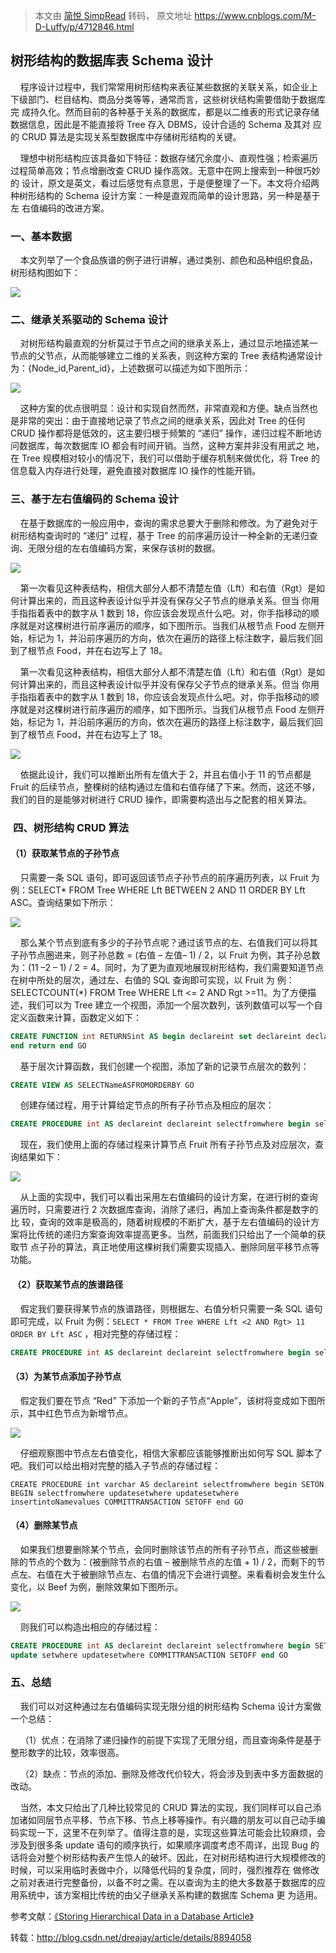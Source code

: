 > 本文由 [简悦 SimpRead](http://ksria.com/simpread/) 转码， 原文地址 https://www.cnblogs.com/M-D-Luffy/p/4712846.html

## 树形结构的数据库表 Schema 设计

    程序设计过程中，我们常常用树形结构来表征某些数据的关联关系，如企业上下级部门、栏目结构、商品分类等等，通常而言，这些树状结构需要借助于数据库完 成持久化。然而目前的各种基于关系的数据库，都是以二维表的形式记录存储数据信息，因此是不能直接将 Tree 存入 DBMS，设计合适的 Schema 及其对 应的 CRUD 算法是实现关系型数据库中存储树形结构的关键。

    理想中树形结构应该具备如下特征：数据存储冗余度小、直观性强；检索遍历过程简单高效；节点增删改查 CRUD 操作高效。无意中在网上搜索到一种很巧妙的 设计，原文是英文，看过后感觉有点意思，于是便整理了一下。本文将介绍两种树形结构的 Schema 设计方案：一种是直观而简单的设计思路，另一种是基于左 右值编码的改进方案。

### **一、基本数据**

    本文列举了一个食品族谱的例子进行讲解，通过类别、颜色和品种组织食品，树形结构图如下：

![](http://hi.csdn.net/attachment/201107/30/0_1312037863t4T7.gif)

### **二、继承关系驱动的 Schema 设计**

    对树形结构最直观的分析莫过于节点之间的继承关系上，通过显示地描述某一节点的父节点，从而能够建立二维的关系表，则这种方案的 Tree 表结构通常设计为：{Node_id,Parent_id}，上述数据可以描述为如下图所示：

![](http://hi.csdn.net/attachment/201107/30/0_1312038147o1wJ.gif)

    这种方案的优点很明显：设计和实现自然而然，非常直观和方便。缺点当然也是非常的突出：由于直接地记录了节点之间的继承关系，因此对 Tree 的任何 CRUD 操作都将是低效的，这主要归根于频繁的 “递归” 操作，递归过程不断地访问数据库，每次数据库 IO 都会有时间开销。当然，这种方案并非没有用武之 地，在 Tree 规模相对较小的情况下，我们可以借助于缓存机制来做优化，将 Tree 的信息载入内存进行处理，避免直接对数据库 IO 操作的性能开销。

### **三、基于左右值编码的 Schema 设计**

    在基于数据库的一般应用中，查询的需求总要大于删除和修改。为了避免对于树形结构查询时的 “递归” 过程，基于 Tree 的前序遍历设计一种全新的无递归查询、无限分组的左右值编码方案，来保存该树的数据。

![](http://hi.csdn.net/attachment/201107/30/0_1312038223m0YM.gif)

    第一次看见这种表结构，相信大部分人都不清楚左值（Lft）和右值（Rgt）是如何计算出来的，而且这种表设计似乎并没有保存父子节点的继承关系。但当 你用手指指着表中的数字从 1 数到 18，你应该会发现点什么吧。对，你手指移动的顺序就是对这棵树进行前序遍历的顺序，如下图所示。当我们从根节点 Food 左侧开始，标记为 1，并沿前序遍历的方向，依次在遍历的路径上标注数字，最后我们回到了根节点 Food，并在右边写上了 18。

    第一次看见这种表结构，相信大部分人都不清楚左值（Lft）和右值（Rgt）是如何计算出来的，而且这种表设计似乎并没有保存父子节点的继承关系。但当 你用手指指着表中的数字从 1 数到 18，你应该会发现点什么吧。对，你手指移动的顺序就是对这棵树进行前序遍历的顺序，如下图所示。当我们从根节点 Food 左侧开始，标记为 1，并沿前序遍历的方向，依次在遍历的路径上标注数字，最后我们回到了根节点 Food，并在右边写上了 18。

![](http://hi.csdn.net/attachment/201107/30/0_1312038275P594.gif)

    依据此设计，我们可以推断出所有左值大于 2，并且右值小于 11 的节点都是 Fruit 的后续节点，整棵树的结构通过左值和右值存储了下来。然而，这还不够，我们的目的是能够对树进行 CRUD 操作，即需要构造出与之配套的相关算法。

###  **四、树形结构 CRUD 算法**

#### **（1）获取某节点的子孙节点**

    只需要一条 SQL 语句，即可返回该节点子孙节点的前序遍历列表，以 Fruit 为例：SELECT* FROM Tree WHERE Lft BETWEEN 2 AND 11 ORDER BY Lft ASC。查询结果如下所示：

![](http://hi.csdn.net/attachment/201107/30/0_1312038343twHh.gif)

    那么某个节点到底有多少的子孙节点呢？通过该节点的左、右值我们可以将其子孙节点圈进来，则子孙总数 = (右值 – 左值– 1) / 2，以 Fruit 为例，其子孙总数为：(11 –2 – 1) / 2 = 4。同时，为了更为直观地展现树形结构，我们需要知道节点在树中所处的层次，通过左、右值的 SQL 查询即可实现，以 Fruit 为 例：SELECTCOUNT(*) FROM Tree WHERE Lft <= 2 AND Rgt >=11。为了方便描述，我们可以为 Tree 建立一个视图，添加一个层次数列，该列数值可以写一个自定义函数来计算，函数定义如下：
```sql
CREATE FUNCTION int RETURNSint AS begin declareint set declareint declareint selectfromwhere begin selectfromwhere select(*) fromwhere Rgt >= @rgt  
end return end GO
```
    基于层次计算函数，我们创建一个视图，添加了新的记录节点层次的数列：
```sql
CREATE VIEW AS SELECTNameASFROMORDERBY GO 
```
    创建存储过程，用于计算给定节点的所有子孙节点及相应的层次：
```sql
CREATE PROCEDURE int AS declareint declareint selectfromwhere begin selectfromwhere selectfromwhere @lft  @rgt orderbyASC end GO  
```

    现在，我们使用上面的存储过程来计算节点 Fruit 所有子孙节点及对应层次，查询结果如下：

![](http://hi.csdn.net/attachment/201107/30/0_1312038603C14v.gif)

    从上面的实现中，我们可以看出采用左右值编码的设计方案，在进行树的查询遍历时，只需要进行 2 次数据库查询，消除了递归，再加上查询条件都是数字的比 较，查询的效率是极高的，随着树规模的不断扩大，基于左右值编码的设计方案将比传统的递归方案查询效率提高更多。当然，前面我们只给出了一个简单的获取节 点子孙的算法，真正地使用这棵树我们需要实现插入、删除同层平移节点等功能。

####  **（2）获取某节点的族谱路径**

    假定我们要获得某节点的族谱路径，则根据左、右值分析只需要一条 SQL 语句即可完成，以 Fruit 为例：`SELECT * FROM Tree WHERE Lft <2 AND Rgt> 11 ORDER BY Lft ASC` ，相对完整的存储过程：
```sql
CREATE PROCEDURE int AS declareint declareint selectfromwhere begin selectfromwhere selectfromwhere Rgt > @rgt orderbyASC end GO
```

#### **（3）为某节点添加子孙节点**

    假定我们要在节点 “Red” 下添加一个新的子节点“Apple”，该树将变成如下图所示，其中红色节点为新增节点。

![](http://hi.csdn.net/attachment/201107/30/0_13120386989za9.gif)

    仔细观察图中节点左右值变化，相信大家都应该能够推断出如何写 SQL 脚本了吧。我们可以给出相对完整的插入子节点的存储过程：
```
CREATE PROCEDURE int varchar AS declareint selectfromwhere begin SETON BEGIN selectfromwhere updatesetwhere updatesetwhere insertintoNamevalues COMMITTRANSACTION SETOFF end GO  
```

#### **（4）删除某节点**

    如果我们想要删除某个节点，会同时删除该节点的所有子孙节点，而这些被删除的节点的个数为：(被删除节点的右值 – 被删除节点的左值 + 1) / 2，而剩下的节点左、右值在大于被删除节点左、右值的情况下会进行调整。来看看树会发生什么变化，以 Beef 为例，删除效果如下图所示。

![](http://hi.csdn.net/attachment/201107/30/0_13120387708332.gif)

    则我们可以构造出相应的存储过程：
```sql
CREATE PROCEDURE int AS declareint declareint selectfromwhere begin SETON BEGIN selectfromwhere deletefromwhere Rgt <= @rgt  
update setwhere updatesetwhere COMMITTRANSACTION SETOFF end GO  
```

### **五、总结**

    我们可以对这种通过左右值编码实现无限分组的树形结构 Schema 设计方案做一个总结：

    （1）优点：在消除了递归操作的前提下实现了无限分组，而且查询条件是基于整形数字的比较，效率很高。

    （2）缺点：节点的添加、删除及修改代价较大，将会涉及到表中多方面数据的改动。

    当然，本文只给出了几种比较常见的 CRUD 算法的实现，我们同样可以自己添加诸如同层节点平移、节点下移、节点上移等操作。有兴趣的朋友可以自己动手编 码实现一下，这里不在列举了。值得注意的是，实现这些算法可能会比较麻烦，会涉及到很多条 update 语句的顺序执行，如果顺序调度考虑不周详，出现 Bug 的话将会对整个树形结构表产生惊人的破坏。因此，在对树形结构进行大规模修改的时候，可以采用临时表做中介，以降低代码的复杂度，同时，强烈推荐在 做修改之前对表进行完整备份，以备不时之需。在以查询为主的绝大多数基于数据库的应用系统中，该方案相比传统的由父子继承关系构建的数据库 Schema 更 为适用。

参考文献：[《Storing Hierarchical Data in a Database Article》](http://www.sitepoint.com/hierarchical-data-database/)

转载：http://blog.csdn.net/dreajay/article/details/8894058